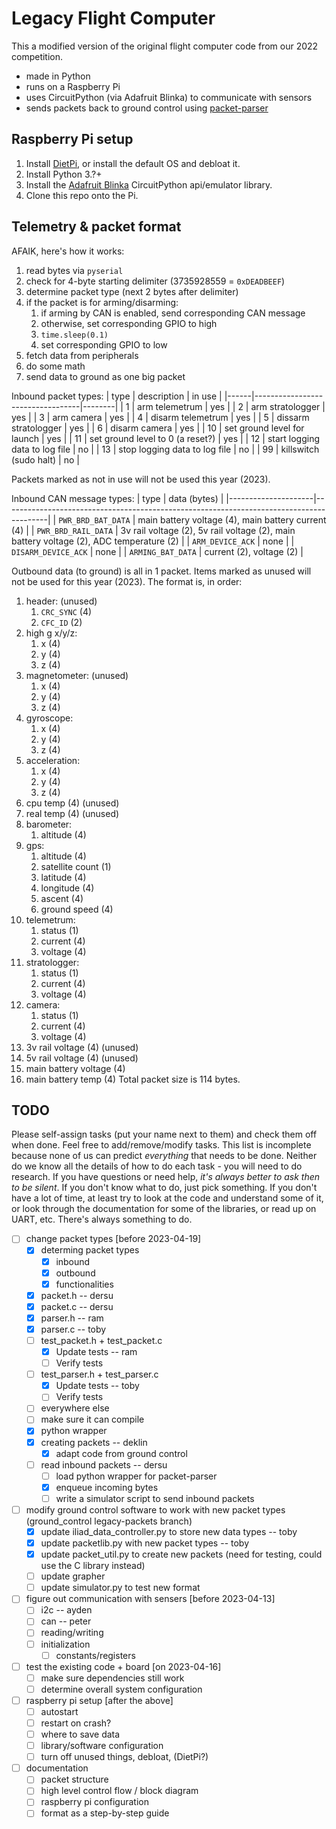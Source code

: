# Legacy Flight Computer
This a modified version of the original flight computer code from our 2022 competition.

- made in Python
- runs on a Raspberry Pi
- uses CircuitPython (via Adafruit Blinka) to communicate with sensors
- sends packets back to ground control using [packet-parser](https://github.com/osu-bsli/packet-parser)

## Raspberry Pi setup
1. Install [DietPi](https://dietpi.com/), or install the default OS and debloat it.
2. Install Python 3.?+
3. Install the [Adafruit Blinka](https://github.com/adafruit/Adafruit_Blinka) CircuitPython api/emulator library.
4. Clone this repo onto the Pi.

## Telemetry & packet format
AFAIK, here's how it works:
1. read bytes via `pyserial`
2. check for 4-byte starting delimiter (3735928559 = `0xDEADBEEF`)
3. determine packet type (next 2 bytes after delimiter)
4. if the packet is for arming/disarming:
   1. if arming by CAN is enabled, send corresponding CAN message
   2. otherwise, set corresponding GPIO to high
   3. `time.sleep(0.1)`
   4. set corresponding GPIO to low
5. fetch data from peripherals
6. do some math
7. send data to ground as one big packet

Inbound packet types:
| type | description                      | in use |
|------|----------------------------------|--------|
| 1    | arm telemetrum                   | yes    |
| 2    | arm stratologger                 | yes    |
| 3    | arm camera                       | yes    |
| 4    | disarm telemetrum                | yes    |
| 5    | dissarm stratologger             | yes    |
| 6    | disarm camera                    | yes    |
| 10   | set ground level for launch      | yes    |
| 11   | set ground level to 0 (a reset?) | yes    |
| 12   | start logging data to log file   | no     |
| 13   | stop logging data to log file    | no     |
| 99   | killswitch (sudo halt)           | no     |

Packets marked as not in use will not be used this year (2023).

Inbound CAN message types:
| type                | data (bytes)                                                                            |
|---------------------|-----------------------------------------------------------------------------------------|
| `PWR_BRD_BAT_DATA`  | main battery voltage (4), main battery current (4)                                      |
| `PWR_BRD_RAIL_DATA` | 3v rail voltage (2), 5v rail voltage (2), main battery voltage (2), ADC temperature (2) |
| `ARM_DEVICE_ACK`    | none                                                                                    |
| `DISARM_DEVICE_ACK` | none                                                                                    |
| `ARMING_BAT_DATA`   | current (2), voltage (2)                                                                |

Outbound data (to ground) is all in 1 packet. Items marked as unused will not be used for this year (2023). The format is, in order:
1. header: (unused)
   1. `CRC_SYNC` (4)
   2. `CFC_ID` (2)
2. high g x/y/z:
   1. x (4)
   2. y (4)
   3. z (4)
3. magnetometer: (unused)
   1. x (4)
   2. y (4)
   3. z (4)
4. gyroscope:
   1. x (4)
   2. y (4)
   3. z (4)
5. acceleration:
   1. x (4)
   2. y (4)
   3. z (4)
6. cpu temp (4) (unused)
7. real temp (4) (unused)
8. barometer:
   1. altitude (4)
9.  gps:
    1. altitude (4)
    2. satellite count (1)
    3. latitude (4)
    4. longitude (4)
    5. ascent (4)
    6. ground speed (4)
10. telemetrum:
    1. status (1)
    2. current (4)
    3. voltage (4)
11. stratologger:
    1.  status (1)
    2.  current (4)
    3.  voltage (4)
12. camera:
    1.  status (1)
    2.  current (4)
    3.  voltage (4)
13. 3v rail voltage (4) (unused)
14. 5v rail voltage (4) (unused)
15. main battery voltage (4)
16. main battery temp (4)
Total packet size is 114 bytes.

## TODO
Please self-assign tasks (put your name next to them) and check them off when done. Feel free to add/remove/modify tasks. This list is incomplete because none of us can predict *everything* that needs to be done. Neither do we know all the details of how to do each task - you will need to do research. If you have questions or need help, *it's always better to ask then to be silent*. If you don't know what to do, just pick something. If you don't have a lot of time, at least try to look at the code and understand some of it, or look through the documentation for some of the libraries, or read up on UART, etc. There's always something to do.

- [ ] change packet types [before 2023-04-19]
  - [x] determing packet types
    - [x] inbound
    - [x] outbound
    - [x] functionalities
  - [x] packet.h -- dersu
  - [x] packet.c -- dersu
  - [x] parser.h -- ram
  - [x] parser.c -- toby
  - [ ] test_packet.h + test_packet.c
     - [x] Update tests -- ram
     - [ ] Verify tests
  - [ ] test_parser.h + test_parser.c
     - [x] Update tests -- toby
     - [ ] Verify tests
  - [ ] everywhere else
  - [ ] make sure it can compile
  - [x] python wrapper
  - [x] creating packets -- deklin
    - [x] adapt code from ground control
  - [ ] read inbound packets -- dersu
    - [ ] load python wrapper for packet-parser
    - [x] enqueue incoming bytes
    - [ ] write a simulator script to send inbound packets
- [ ] modify ground control software to work with new packet types (ground_control   legacy-packets branch)
    - [x] update iliad_data_controller.py to store new data types -- toby
    - [x] update packetlib.py with new packet types -- toby
    - [x] update packet_util.py to create new packets (need for testing, could use the C library instead)
    - [ ] update grapher
    - [ ] update simulator.py to test new format
- [ ] figure out communication with sensers [before 2023-04-13]
  - [ ] i2c -- ayden
  - [ ] can -- peter
  - [ ] reading/writing
  - [ ] initialization
    - [ ] constants/registers
- [ ] test the existing code + board [on 2023-04-16]
  - [ ] make sure dependencies still work
  - [ ] determine overall system configuration
- [ ] raspberry pi setup [after the above]
  - [ ] autostart
  - [ ] restart on crash?
  - [ ] where to save data
  - [ ] library/software configuration
  - [ ] turn off unused things, debloat, (DietPi?)
- [ ] documentation
  - [ ] packet structure
  - [ ] high level control flow / block diagram
  - [ ] raspberry pi configuration
  - [ ] format as a step-by-step guide
